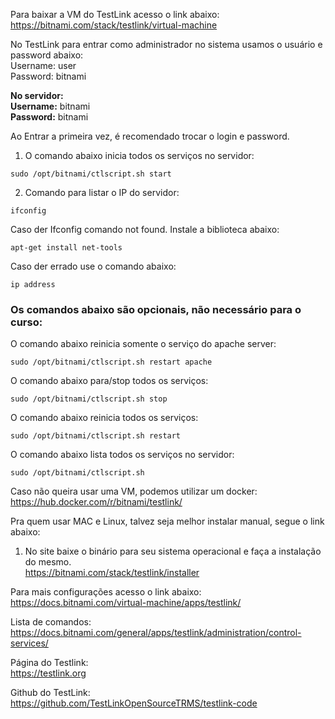 Para baixar a VM do TestLink acesso o link abaixo:
https://bitnami.com/stack/testlink/virtual-machine

No TestLink para entrar como administrador no sistema usamos o usuário e password abaixo:  
Username: user  
Password: bitnami  

**No servidor:**  
**Username:** bitnami  
**Password:** bitnami  


Ao Entrar a primeira vez, é recomendado trocar o login e password.   

1. O comando abaixo inicia todos os serviços no servidor: 
```
sudo /opt/bitnami/ctlscript.sh start
```

2. Comando para listar o IP do servidor:  
```
ifconfig
```
Caso der Ifconfig comando not found. Instale a biblioteca abaixo:  
```
apt-get install net-tools
```

Caso der errado use o comando abaixo:  
```
ip address
```


### Os comandos abaixo são opcionais, não necessário para o curso:  
O comando abaixo reinicia somente o serviço do apache server:  
```
sudo /opt/bitnami/ctlscript.sh restart apache
```
O comando abaixo para/stop todos os serviços:  
```
sudo /opt/bitnami/ctlscript.sh stop
```
O comando abaixo reinicia todos os serviços:  
```
sudo /opt/bitnami/ctlscript.sh restart
```
O comando abaixo lista todos os serviços no servidor:  
```
sudo /opt/bitnami/ctlscript.sh  
```

Caso não queira usar uma VM, podemos utilizar um docker:  
https://hub.docker.com/r/bitnami/testlink/  

Pra quem usar MAC e Linux, talvez seja melhor instalar manual, segue o link abaixo:  
1. No site baixe o binário para seu sistema operacional e faça a instalação do mesmo.  
https://bitnami.com/stack/testlink/installer

Para mais configurações acesso o link abaixo:  
https://docs.bitnami.com/virtual-machine/apps/testlink/  

Lista de comandos:  
https://docs.bitnami.com/general/apps/testlink/administration/control-services/  

Página do Testlink:  
https://testlink.org  

Github do TestLink:  
https://github.com/TestLinkOpenSourceTRMS/testlink-code  
